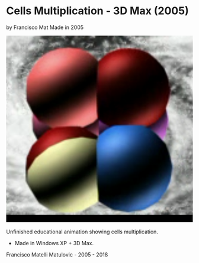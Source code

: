 # Cells Multiplication - 3D Max (2005)
by Francisco Mat
Made in 2005

![Cells Multiplication - 3D Max](2018-06-20-cells.png)

Unfinished educational animation showing cells multiplication.

* Made in Windows XP + 3D Max.

Francisco Matelli Matulovic - 2005 - 2018